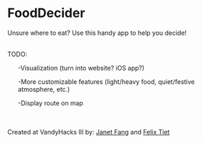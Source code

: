 # FoodDecider


Unsure where to eat? Use this handy app to help you decide!
<br></br>


TODO:
<ul>-Visualization (turn into website? iOS app?)</ul>
<ul>-More customizable features (light/heavy food, quiet/festive atmosphere, etc.)</ul>
<ul>-Display route on map</ul>

<br></br>
Created at VandyHacks III by: <a target="_blank" href="https://github.com/janetcfang">Janet Fang</a> and <a href="https://github.com/ftiet" target="_blank">Felix Tiet</a>
